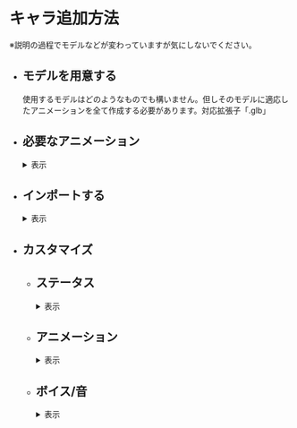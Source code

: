 # キャラ追加方法
※説明の過程でモデルなどが変わっていますが気にしないでください。
* ## モデルを用意する
  使用するモデルはどのようなものでも構いません。但しそのモデルに適応したアニメーションを全て作成する必要があります。対応拡張子「.glb」
* ## 必要なアニメーション
  <details>
  <summary>表示</summary>
    
  アニメーション名前は一致させなくても大丈夫です(正しくは読み込んだ後、リネームします)
  * ## 1必殺
    文字通り必殺技のアニメーションです。2パターンあり、その場で放つ「遠距離技」か相手の元に行き食らわす「直接技」です。<br>
    遠距離技の場合はそのまま作っていただいてOKです。遠距離技は少し厄介です。<br>
    相手の場所にワープするときモデルごとワープさせます。そのときの位置が相手の少し手前(その地点から腕を伸ばすと丁度当たるくらいの間隔)です。技がヒットするときのフレームはルートボーン(キャラクターの位置を全て制御できるボーン)を原点(元の位置)に持ってきてください。<br>
    そして制約があります。相手にワープできるのは相手が必殺技を食らうアニメーションを再生してからです。必殺を食らう側のアニメーションは再生してから1秒間後に倒れるようになっています。つまり相手の元にワープしてからできるアニメーションの時間が1秒未満になります。<br>
    ワープする前にいろんな動きをさせておいて、いざ飛び掛かる(ルートボーンを原点より前にして前に行かす)。そしてワープする段階でルートボーンを原点よりも後ろに持ってきます。ここのキーは１フレームで素早く後ろに下げます。その後1秒以内に元の位置に戻って(ルートボーンを原点)攻撃を繰り出します。（プレビューで見ると前に行ってその後一瞬で後ろに下がって、そこから原点に戻るようないびつなアニメーションですがそれで完璧です）
  * ## 2必殺
    上記と同様です。
  * ## 3必殺
    上記と同様です。
  * ## 4必殺
    上記と同様です。
  * ## ふらふら
    吹っ飛ばされた後に相手が必殺技を撃つまでの間ふらふらゲージがなくなるまで再生されます。
    1回再生でもよいし、ループさせても可能です。(ループさせる場合綺麗にループするようにしてください)
  * ## アイドル
    これは操作をしていないときのアニメーションです。ループ再生を推奨します(1回再生でもいいですが最後のフレームの位置で止まります。棒立ちとかはそれでも問題ありません)
  * ## キャラ選択モーション
    キャラクターを選択したときに再生されます。
  * ## ダメージ
    攻撃を食らったときに再生されます。一回再生を推奨しますが、痙攣の動作などでループさせることも可能です。
    1フレーム目から食らったアニメーションにしてください。そして元の体勢に戻さないでください。エンジンの方で制御します。
  * ## バリア
    上記と同様です。1フレームからバリアしてください。
  * ## フライ
    空中にいるときに再生されます。ループしてしなくてもどちらでも
  * ## 下蹴り
    空中で蹴るコマンドを入力したときに再生されます。<br>
    極度にルートボーンを動かすのは避けてください。(当たり判定は動けないので相手からの攻撃が通らず、相手が不利になります)
  * ## 倒れる
    吹っ飛ばしを食らった後に倒れます。それ用のアニメーション。
  * ## 勝利モーション
    戦に勝ったときに再生されます。
  * ## 吹っ飛ばし
    吹っ飛ばしコマンドを入力したときに再生されます。<br>
    極度にルートボーンを動かすのは避けてください。(当たり判定は動けないので相手からの攻撃が通らず、相手が不利になります)
  * ## 必殺ダメージ
    相手からの必殺を食らったときのモーション。再生から1秒間は待機し、ジャスト1秒後倒れるようにする。
  * ## 必殺バリア
    相手からの必殺技をバリアするときのモーション。再生から1秒以内にバリアのモーションを終わらせます。
  * ## 必殺待機
    必殺技に入る前(選択するとき)のモーション。ループでも1回でもどちらでも。
  * ## 斜め歩き1
    左斜めに移動するときに再生されます。ループさせるので違和感がないように作ってください。
  * ## 斜め歩き2
    右斜めに移動するときに再生されます。ループさせるので違和感がないように作ってください。
  * ## 横歩き
    左側に移動するときに再生します。ループさせるので違和感がないように作ってください。
  * ## 横歩き2
    右側に移動するときに再生します。ループさせるので違和感がないように作ってください。
  * ## 歩き
    前進後進で使用します。ループさせるので違和感がないように作ってください。
  * ## 殴り
    殴るコマンドを入力したときに再生されます。<br>
    極度にルートボーンを動かすのは避けてください。(当たり判定は動けないので相手からの攻撃が通らず、相手が不利になります)
  * ## 殴り2
    殴るコマンドを２回目に入力したときに再生されます。<br>
    極度にルートボーンを動かすのは避けてください。(当たり判定は動けないので相手からの攻撃が通らず、相手が不利になります)
  * ## 殴り3
    殴るコマンドを3回目に入力したときに再生されます。<br>
    極度にルートボーンを動かすのは避けてください。(当たり判定は動けないので相手からの攻撃が通らず、相手が不利になります)
  * ## 登場モーション
    戦闘開始前、に再生されます。
  * ## 負け倒れ
    決着が付き、負けたときに再生されます。
  * ## 蹴り
    地上で蹴るコマンドを入力したときに再生されます。<br>
    極度にルートボーンを動かすのは避けてください。(当たり判定は動けないので相手からの攻撃が通らず、相手が不利になります)
  ## 計28個あることを確認してください
</details>

* ## インポートする
  <details>
  <summary>表示</summary>

  * ## Blender出力
    <details>
    <summary>表示</summary>
      
    GLB形式で書き出すにはここから行います<br>
    ![glb](../画像/キャラ/インポート/Blender1.png)<br>
  アニメーション用とモデル用別々で書き出します。アニメーションはボーンのみを選択し、
  ![アニメション出力](../画像/キャラ/インポート/Blenderアニメ.png)<br>「選択したオブジェクト」にチェックをして書き出します（他は変更なし）
   ![アニメション出力](../画像/キャラ/インポート/Blenderアニメ2.png)<br>
  モデルエクスポートは必要なオブジェクトすべてを選択し、<br>
  ![モデル](../画像/キャラ/インポート/Blenderオブジェクト.png)<br>「アニメーション」のチェックを外してエクスポートします。
  ![モデル](../画像/キャラ/インポート/Blenderオブジェクト2.png)<br>
  これはアセット再インポート時にアニメーションがリセットされてしまうのを防ぐために行います。
　</details>
  * ## Godot読み込み
    <details>
    <summary>表示</summary>
    
     「MOD/(MOD名)/キャラデータ/(キャラ名)/キャラglb」といった形で任意のパスにglbファイルを置きます。
    ![パス](../画像/キャラ/インポート/Godotインポート.png)<br>
    アニメーションを保存したGLBファイルを開くとこのような画面になります。<br>
    ![パス](../画像/キャラ/インポート/アニメセットアップ.png)<br>
    [操作/アニメーション保存パスを設定]からアニメーションを保存するフォルダパスを選択します。保存パスは「MOD/(MOD名)/キャラデータ/(キャラ名)/アニメーション/データ」などがよいでしょう。<br>
   （デフォルトで入っているキャラのアニメーションはメインリソースの物となっています。いじらないでください。）<br>
    ![アニメパス](../画像/キャラ/インポート/アニメパス1.png)後、[再インポート]を押して保存します。<br>
    そうしましたらアニメーションのデータが入ったglbファイルを消してください。(アニメーションのデータは抜き取ったので用済みです。今後アニメーションをエディタで編集しますが、このglbファイルが残っていると不注意でアニメーションが元に戻ってしまうからです。)
    ![アニメ](../画像/キャラ/インポート/アニメglb消去.png)
    <br><br>
    次にキャラのデータ入ったGLBファイルを右クリックして[新しい継承シーン]を選択して新しいシーンを作ります。
    これでGLBのデータを引っ張てきてカスタマイズすることができます。
    このようなシーンかと思います
    ![シーン](../画像/キャラ/インポート/モデルインスタンス.png)このシーンを「MOD/(MOD名)/中間キャラ」といった形でお好みのパスに保存してください。
    ![パス](../画像/キャラ/インポート/中間パス.png)
    </details>
   
  * ## 適応させる
    <details>
    <summary>表示</summary>
    
    「中間キャラ」フォルダにあるシーン(以降中間キャラシーンと呼ぶ)に「AnimationPlayer」ノードを追加します。
    ![パス](../画像/キャラ/インポート/アニメノード.png)<br>
    <br>
    次に「メインリソース/シーン/プレイヤー/インスタンス化素材/モデルノードの子にする」フォルダに入っているシーンを全て(フリーカメラ、声スピーカー、必殺カメラ、必殺用メッシュ、立体音響、衝撃パーティクル)まとめてドラッグアンドドロップします。
    ![パス](../画像/キャラ/インポート/ドラッグアンド.png)<br>
    <br>
    そして一番上のノード名を「モデル」に変更します。
    ![パス](../画像/キャラ/インポート/名前変更.png)<br>武器を追加したい場合は「BoneAttachment3D」ノードを「武器」と言う名前に変更して「Skeleton3D」の子にし調整します。
    </details>

  * ## アニメーションの準備
    <details>
    <summary>表示</summary>
      
    中間キャラシーンにある「AnimationPlayer」ノードをクリックしアニメーションエディタを開きます。
    ![アニメ](../画像/キャラ/インポート/アニメ編集1.png)<br>
    「アニメーション」から「アニメーションの管理」をクリックしアニメーションライブラリ編集画面を出します。
    ![アニメ](../画像/キャラ/インポート/ライブラリ開く.png)<br>
    「新しいライブラリ」をクリックし「ライブラリ名」を空白にして「OK」をクリックします。
    ![アニメ](../画像/キャラ/インポート/ライブラリ作成.png)<br>
    <br>
    これでアニメーションを管理する土台(ライブラリ)を作ることができました。<br>
    フォルダマークをクリックしてファイルからアニメーションを読み込みます。
   ![アニメ](../画像/キャラ/インポート/ライブラリアニメ追加.png)<br>
   <br>マニュアル通り進めていれば「MOD/(MOD名)/キャラデータ/(キャラ名)/アニメーション/データ」に行けばこのようなアニメーションが保存されている場所に出ます。これを一個一個開きます。
  （画像は29個全部ありませんが気にしないでください）
　　![アニメ](../画像/キャラ/インポート/アニメ投下.png)<br>
    <br>右側に表示されているのがリソースの名前(3Dソフトで付けたアニメーション名)で左側で名前を編集することができます。<br>
    ここの名前を[これ](../作り方/キャラ追加方法.md#必要なアニメーション)と統一してください。
    ![アニメ](../画像/キャラ/インポート/ライブラリ編集.png)<br><br>
    最後に今このライブラリはノードの中に保存されているのでフォルダに保存するように変えます(元のリソースからリンクを切って複製するにはユニーク化してから)<br>
    ![アニメ](../画像/キャラ/インポート/ライブラリ保存.png)<br>
    ライブラリの保存先は「MOD/(MOD名)/キャラデータ/(キャラ名)/アニメーション/ライブラリ」のようにするのがお勧めです。(画像のライブラリからアニメーションが消えてるは気にしないでください)
    ![アニメ](../画像/キャラ/インポート/ライブラリ保存先.png)<br>
    </details>
  
  * ## キャラシーンの追加
    <details>
    <summary>表示</summary>

    中間キャラシーンを作成できたら次は「メインリソース/シーン/プレイヤー/インスタンス化素材」フォルダに入っている「必須キャラノード」シーンを「新しい継承シーン」で継承し、そのシーンの中にある「プレイヤー」ノードの子として中間キャラシーンを入れます。
    ![アニメ](../画像/キャラ/インポート/中間入れる.png)<br>
    このような形になっているので「モデル」を右クリックし「編集可能な子」にチェックをいれます。
    ![アニメ](../画像/キャラ/インポート/中間編集可能.png)<br><br>
    上の方に戻って「AnimationTree」ノードの「anim_player」プロパティをクリックし中間キャラシーンの「AnimationPlayer」ノードを選択します。
    ![アニメ](../画像/キャラ/インポート/アニメプレイヤー設定.png)<br><br>
    「プレイヤー」ノードを選択し「キャラノード」プロパティを「モデル」ノードに割り当てます。
    ![アニメ](../画像/キャラ/インポート/キャラノード割り当て.png)<br><br>
    以下の画像のようにモデルが180度回転しているので「モデル」ノードを選択し「rotation」プロパティの「Y」を「180」に設定し回転させます。
    ![アニメ](../画像/キャラ/インポート/回転エラー.png)<br>
    ![アニメ](../画像/キャラ/インポート/回転修正.png)<br>
    ## ※大きさの修正はここではなく中間キャラシーン編集画面に戻って変えます「モデル」ノードの大きさは変えずに「metarig」ノードの大きさを変更してください。
    ![アニメ](../画像/キャラ/インポート/メタリグサイズ.png)<br><br>
    「キャラシーン」の「必須キャラノード/プレイヤー/当たり判定/攻撃判定」のノードを選択し「音源ノード」プロパティを「モデル」ノード(中間キャラシーン)の「立体音響」ノードを選択してください。(選択しないとエラーが出ます)
    ![アニメ](../画像/キャラ/インポート/攻撃レイ.png)<br><br>
    「モデル」ノードの「立体音響」と「声立体音響」ノードには「親ノード」というプロパティがあるのでそれぞれ「プレイヤー」ノードを割り当ててください。
    ![アニメ](../画像/キャラ/インポート/音割り当て.png)<br><br>
    最後にこのシーンを「キャラシーン」フォルダに保存してください。(保存名は他の人が作ったキャラクターと被らないようにしてください。MODの名前を含めて雄一無な名前にするのがお勧めです。保存時の名前がキャラの名前にはなりません)<br>
    ![アニメ](../画像/キャラ/インポート/キャラシーン保存.png)<br>（保存パスは絶対です。他のパスでは読み込まれません）
    </details>
  </details>
* ## カスタマイズ
  * ## ステータス
    <details>
    <summary>表示</summary>
      
      プレイヤーシーンの「プレイヤー」ノードをクリックして様々な値を調整できます。<br>
    この画像で変更して良いプロパティは以下の通りです。<br>
    ![プレイヤークラス](../画像/キャラ/カスタマイズ/メタ.png)<br>
      * #### アイコン画像:体力ゲージバーのやキャラ選択ボタンに使用される。
      * #### 発光メッシュ:必殺待機時に選択したメッシュが発光します。(発光マテリアルをきちんと設定しないとエラーになる)
      * #### 発光マテリアル:発光メッシュが選択されている場合、そのメッシュのマテリアルの番号(１つのメッシュが複数マテリアル)を指定することで発光する。
      * #### 武器:中間キャラシーンで「武器」ノードを設定した場合ここに割り当てる。
      * #### 登場動画:登場用の動画を割り当てると登場モーション前に再生されます(動画拡張子.ogvのみ)<br><br>
    この画像で変更して良いプロパティは以下の通りです。<br>
    ![プレイヤークラス](../画像/キャラ/カスタマイズ/ステータス.png)<br>
      * #### キャラ名:体力ゲージやキャラ選択ボタンに表示される名前
      * #### 速さ：5.3がデフォルトです。
      * #### 初期体力:1000がデフォルトです。
      * #### 防御力:割合ではなく食らうダメージ量からこの値を引いた数のみダメージを受けます。(デフォルトは0です)
      * #### ふらふら最大蓄積:1秒間に50消費します。多いほど相手が蓄積できます。
      * #### 質量:滑りやすさに影響します。
      * #### ジャンプ:デフォルトは5です。<br><br>
    「殴り1」「殴り2」「殴り3」「蹴り」「下蹴り」「吹っ飛ばし」のそれぞれのプロパティに同じ項目があります。なお以下のプロパティのみいじってOK<br>
    ![プレイヤークラス](../画像/キャラ/カスタマイズ/攻撃.png)<br>
      * #### 攻撃力:相手に与えるダメージ量
      * #### 踏み込み:技をしたときに前にどれほど進むか
      * #### 上飛び:技をしたときにどれほど上に上がるか
      * #### 吹っ飛ばし力:攻撃を当てたときにどれほど吹き飛ばすか
      * #### 突き上げ:攻撃を当てたとき相手をどれほど上に飛ばすか<br><br>
    この画像で変更して良いプロパティは以下の通りです。<br>
    ![プレイヤークラス](../画像/キャラ/カスタマイズ/ジャンプ音.png)<br>
      * #### ジャンプ音:ジャンプするときに再生される音
      * #### ジャンプ音量:ジャンプ音の音量調整はここでしてください(０を基準にし、大きければ－、小さけらば＋)<br><br>
    以下のプロパティは配列になっていて、0が必殺１で3が必殺4となります。<br>
    ![プレイヤークラス](../画像/キャラ/カスタマイズ/必殺技.png)<br>
      * #### 必殺名前:必殺技に名前を付けられます。
      * #### 必殺ダメージ:必殺技が成功したときのダメージ量です。
      * #### 必殺食らった後の待機時間：必殺用の演出が終了し、どれくらい待機するか(秒)
      * #### 必殺技のバリアコマンド数：相手が必殺技をバリアするために必要なコマンドの数
      * #### 必殺技のバリア待ち時間：相手が必殺バリアコマンドを入力できる時間(秒)
    </details>
   
  * ## アニメーション
    <details><summary>表示</summary>
      
     アニメーション設定は「プレイヤーシーン」で行います。「AnimationTree」ノードをクリックして編集します。<br>
     「トラック追加」から「プロパティトラック」「メソッド呼び出しトラック」の2つを駆使してアニメーションごとに以下のキーフレームを打ってください。(右クリック→キーを挿入)
      * ## 1必殺、2必殺、3必殺、4必殺
        <details><summary>表示</summary>
        
        * 「必殺カメラ」ノード：position,rotation,<br>
          make_current()　(打つことでカメラが切り替わる)<br>
          ![立体音響](../画像/キャラ/アニメ/必殺カメラ.png)<br>
          カメラに動きをつけることも可能。カメラ切り替えは1度すれば他のカメラが切り替えをしない限りずっと維持し続ける。<br><br>
        * 「必殺タイマー」ノード：必殺種類識別反映([必殺番号-1の値])　(「相手の食らう側のアニメーション実行」メソッドよりも前に持ってくる),<br>
          相手の食らう側のアニメーション実行()　(技が当たる1秒前に打つ。このタイミングで相手側のモーションが始まる。)
          ![必殺](../画像/キャラ/アニメ/必殺タイマー.png)<br>
          「相手の食らう側のアニメーション実行」メソッドは必ず必要です。ないと戦闘が止まります。<br>
          相手のモーションが開始した段階でカメラが切り替わるが、開始後の位置で再度カメラを切り替えることでカメラをこっち側に持ってこれる(相手にワープする必殺技だけ使ってください)<br><br>
        * 「プレイヤー」ノード:相手を非表示()　（最初に打つ。吹っ飛ばしも距離が取れない可能性の為）,<br>
          発光解除()　(必殺待機で光らせた部分を消灯したい場合),<br>
          必殺パーティクル設定([光線のメッシュ。なければ空],[相手にヒットしたときの破片メッシュ],[発射個数。最低1])　(技を撃つよりも前に打つ),<br>
          非表示()　(相手にワープして自身を映したい場合はいらない。相手側のモーション開始位置に打つ),<br>
          相手にワープ()　(相手にワープする場合のみ)<br>
          ![必殺](../画像/キャラ/アニメ/必殺プレイヤー.png)![必殺](../画像/キャラ/アニメ/必殺プレイヤー2.png)<br>
          必殺パーティクル設定は必ず打ってください。プロパティを上書きするために必要です。<br><br>
        * 「必殺パーティクル」ノード：position,rotation,<br>
          show()　（最初に打つ）,<br>
          restart()　(パーティクルを出す位置に打つ),<br>
          hide()　(相手の画面に切り替わる位置に打つ)<br>
          ![必殺](../画像/キャラ/アニメ/必殺パーティクル位置.png)<br>
          光線技を使うときのみ使用します。<br><br>
        * 「声立体音響」:「（技名）セリフ再生」メソッドで対応した音声を再生。<br>
          追加の効果音はプレイヤーシーン側「立体音響」ノードの「再生」メソッドで「ファイル、音量、ピッチ、どこにいても聞こえる」の順で引数を指定する。<br>
          ![必殺](../画像/キャラ/アニメ/声音響.png)<br>
        * その他「必殺用メッシュ」「寄せパーティクル」「サブ立体音響」「衝撃パーティクル」「フリーカメラ」ノードを活用して表現できます。
        </details>

      * ## ふらふら
        追加の設定はありません。
      * ## アイドル
        追加の設定はありません。
      * ## キャラ選択モーション
         <details><summary>表示</summary>
        
         * 「必殺カメラ」ノード：position,rotation,<br>
         make_current()　(打つことでカメラが切り替わる)<br>
         ![立体音響](../画像/キャラ/アニメ/必殺カメラ.png)<br>
         カメラに動きをつけることも可能。カメラ切り替えは1度すれば他のカメラが切り替えをしない限りずっと維持し続ける。<br><br>
         * 「声立体音響」:「キャラ選択セリフ再生」メソッドで対応した音声を再生。<br>
          追加の効果音はプレイヤーシーン側「立体音響」ノードの「再生」メソッドで「ファイル、音量、ピッチ、どこにいても聞こえる」の順で引数を指定する。<br>
          ![必殺](../画像/キャラ/アニメ/声音響.png)<br>
          このノードは「モデル」ノードの子の「立体音響」ノードで行ってください。
         </details> 
         
      * ## ダメージ
        <details><summary>表示</summary>
          
        「声立体音響」:「ダメージセリフ再生」メソッドで対応した音声を再生。<br>
        ![必殺](../画像/キャラ/アニメ/声音響.png)<br>
        </details> 
 
      * ## バリア
         追加の設定はありません。
      * ## フライ
        追加の設定はありません。
      * ## 下蹴り、蹴り、殴り、殴り2、殴り3
        <details><summary>表示</summary>
   
        * 「攻撃判定」ノード：position,rotation,scale,<br>
        攻撃開始()　(攻撃に入る前に打つ),<br>
        攻撃対象選択処置([攻撃名。殴りは「殴り1」のようにする。],[吹っ飛ばしのみオン])　(このキーを打っている場所のみ攻撃判定が付くので複数連続して打つ)<br>
        ![必殺](../画像/キャラ/アニメ/攻撃レイ.png)<br>
        大きさ、回転、位置を必ずキー打ってください。範囲攻撃は素早く移動させて全範囲カバーしてください。<br><br>
        * 「プレイヤー」ノード：「反動適応メソッド」第一引数に攻撃名(殴り1,殴り2,殴り3,下蹴り,蹴り,吹っ飛ばしのいずれか)を入力する。このキーを打ったタイミングで前進(踏み込み)する。<br>
        ![必殺](../画像/キャラ/アニメ/反動.png)<br>
        反動がない攻撃でも打つように。<br><br>
        * 「モデル」ノード側の「立体音響」「声立体音響」ノードを以下のように打つ<br>
        ![必殺](../画像/キャラ/アニメ/攻撃音.png)<br>
        「立体音響」の方は攻撃に応じて適切なメソッドに変更すること。<br>
        </details> 
      * ## 倒れる
        追加の設定はありません。
      * ## 勝利モーション
        <details><summary>表示</summary>
   
          「必殺カメラ」「声立体音響」を以下のように打つ。<br>
          ![必殺](../画像/キャラ/アニメ/勝利モーション.png)<br>
        </details>
      * ## 必殺ダメージ
        <details><summary>表示</summary>
   
          「必殺カメラ」「相手の必殺パーティクル」を以下のように打つ。<br>
          ![必殺](../画像/キャラ/アニメ/必殺ダメージカメラ.png)<br>
          「restart()」の位置は丁度パーティクルがアニメーション再生から1秒後にヒットするように調整する。<br><br>
          「必殺食らう当たり判定」「声立体音響」を以下のように打つ。<br>
          ![必殺](../画像/キャラ/アニメ/必殺ダメージ判定.png)<br>
          「必殺食らう当たり判定」は体(食らう面)に合わせtる。<br><br>
          「プレイヤー」の「表示メソッド」は相手の必殺モーションで非表示されたため自身を表示させる。<br>
          「必殺用相手ポジション」の「position」は相手がワープしてくる位置。自身より少し手前(そこから相手が腕を伸ばして当たるくらいの距離)で高さは0。
          ![必殺](../画像/キャラ/アニメ/必殺ダメージ位置.png)<br>
        </details>
 
      * ## 必殺バリア
        <details><summary>表示</summary>
   
          「[必殺ダメージ](../作り方/キャラ追加方法.md#必殺ダメージ-1)」とほぼ同じように打つが、<br>
          ![必殺](../画像/キャラ/アニメ/必殺バリア.png)<br>
          「必殺食らう当たり判定」は自身の体より前に出ます。新たに「バリア登場」メソッドを打ちます。<br>
          その関係上「必殺用相手ポジション」も「[必殺ダメージ](../作り方/キャラ追加方法.md#必殺ダメージ-1)」よりも手前になります。<br>
          「必殺パーティクル」の「restart()」のタイミングも遅らせる必要があります。<br>
        </details>
 
      * ## 必殺待機
        <details><summary>表示</summary>
   
          「プレイヤー」の「必殺待機発光トリガー」メソッドを打つ。<br>
          ![必殺](../画像/キャラ/アニメ/必殺待機.png)<br> 
    　　</details>
      
    * ## 斜め歩き1、斜め歩き2、横歩き、横歩き2、歩き
        追加の設定はありません。
     * ## 登場モーション
        <details><summary>表示</summary>
   
          以下のようにカスタマイズする。<br>
          ![必殺](../画像/キャラ/アニメ/登場.png)<br>
        </details>
 
     * ## 負け倒れ
        <details><summary>表示</summary>
   
          「声立体音響」を打つ。<br>
          ![必殺](../画像/キャラ/アニメ/負け.png)<br>
        </details>
       
    </details> 
    
  * ## ボイス/音
    <details><summary>表示</summary>
      
      中間キャラシーンの編集画面に行き、「立体音響」ノードをクリックし、それぞれのピッチと音声ファイルと音量を設定します。
      「食らう」が付いているのはヒットしたときのみで、付いていないのは技を出すときの音です。
      ![立体音響](../画像/キャラ/カスタマイズ/攻撃音.png)<br><br>
      「声立体音響」ノードをクリックし、それぞれのプロパティに「AudioStreamRandomizer」を新規追加してその中に音声ファイルを入れます(複数入れることでランダムに再生される)
      ![立体音響](../画像/キャラ/カスタマイズ/ランダム音声.png)![立体音響](../画像/キャラ/カスタマイズ/ランダム音声追加.png)<br>
      なお作成した「AudioStreamRandomizer」は「声立体音響」ノードに保存されているので「名前を付けて保存」してフォルダに保存しておくと良い(後々調整しやすい)<br>
      ![立体音響](../画像/キャラ/カスタマイズ/ランダム音声保存先.png)<br><br>
      「グルーバル音量」はボイスに全て作用します。（これは元の音声ファイルが全て同じ環境で録音されたものとして考え、音量差がないと仮定しているからです）
      ![立体音響](../画像/キャラ/カスタマイズ/ランダム音量.png)<br>
    </details>
  
